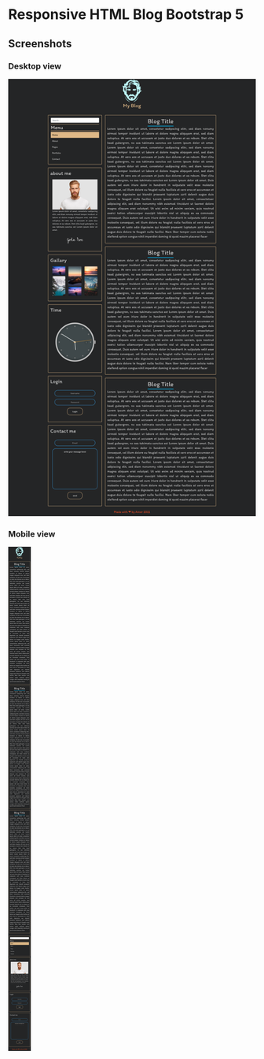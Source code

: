 # Responsive HTML Blog Bootstrap 5

## Screenshots

### Desktop view

![alt text](screenshot1.png "Logo Title Text 1")

### Mobile view

![alt text](screenshot2.png "Logo Title Text 1")